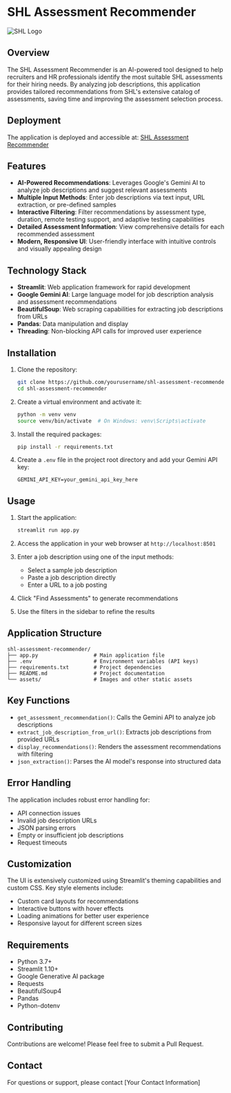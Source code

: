 # SHL Assessment Recommender

![SHL Logo](https://www.shl.com/assets/header-graphics/SHL-logo-colour-update.svg)

## Overview

The SHL Assessment Recommender is an AI-powered tool designed to help recruiters and HR professionals identify the most suitable SHL assessments for their hiring needs. By analyzing job descriptions, this application provides tailored recommendations from SHL's extensive catalog of assessments, saving time and improving the assessment selection process.

## Deployment
The application is deployed and accessible at:
[SHL Assessment Recommender](https://shl-recommendation-system-genai.streamlit.app/)

## Features

- **AI-Powered Recommendations**: Leverages Google's Gemini AI to analyze job descriptions and suggest relevant assessments
- **Multiple Input Methods**: Enter job descriptions via text input, URL extraction, or pre-defined samples
- **Interactive Filtering**: Filter recommendations by assessment type, duration, remote testing support, and adaptive testing capabilities
- **Detailed Assessment Information**: View comprehensive details for each recommended assessment
- **Modern, Responsive UI**: User-friendly interface with intuitive controls and visually appealing design

## Technology Stack

- **Streamlit**: Web application framework for rapid development
- **Google Gemini AI**: Large language model for job description analysis and assessment recommendations
- **BeautifulSoup**: Web scraping capabilities for extracting job descriptions from URLs
- **Pandas**: Data manipulation and display
- **Threading**: Non-blocking API calls for improved user experience

## Installation

1. Clone the repository:
   ```bash
   git clone https://github.com/yourusername/shl-assessment-recommender.git
   cd shl-assessment-recommender
   ```

2. Create a virtual environment and activate it:
   ```bash
   python -m venv venv
   source venv/bin/activate  # On Windows: venv\Scripts\activate
   ```

3. Install the required packages:
   ```bash
   pip install -r requirements.txt
   ```

4. Create a `.env` file in the project root directory and add your Gemini API key:
   ```
   GEMINI_API_KEY=your_gemini_api_key_here
   ```

## Usage

1. Start the application:
   ```bash
   streamlit run app.py
   ```

2. Access the application in your web browser at `http://localhost:8501`

3. Enter a job description using one of the input methods:
   - Select a sample job description
   - Paste a job description directly
   - Enter a URL to a job posting

4. Click "Find Assessments" to generate recommendations

5. Use the filters in the sidebar to refine the results

## Application Structure

```
shl-assessment-recommender/
├── app.py                  # Main application file
├── .env                    # Environment variables (API keys)
├── requirements.txt        # Project dependencies
├── README.md               # Project documentation
└── assets/                 # Images and other static assets
```

## Key Functions

- `get_assessment_recommendation()`: Calls the Gemini API to analyze job descriptions
- `extract_job_description_from_url()`: Extracts job descriptions from provided URLs
- `display_recommendations()`: Renders the assessment recommendations with filtering
- `json_extraction()`: Parses the AI model's response into structured data

## Error Handling

The application includes robust error handling for:
- API connection issues
- Invalid job description URLs
- JSON parsing errors
- Empty or insufficient job descriptions
- Request timeouts

## Customization

The UI is extensively customized using Streamlit's theming capabilities and custom CSS. Key style elements include:
- Custom card layouts for recommendations
- Interactive buttons with hover effects
- Loading animations for better user experience
- Responsive layout for different screen sizes

## Requirements

- Python 3.7+
- Streamlit 1.10+
- Google Generative AI package
- Requests
- BeautifulSoup4
- Pandas
- Python-dotenv


## Contributing

Contributions are welcome! Please feel free to submit a Pull Request.

## Contact

For questions or support, please contact [Your Contact Information]
